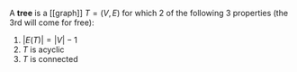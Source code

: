 A **tree** is a [[graph]] $T = (V,E)$ for which 2 of the following 3 properties (the 3rd will come for free):

1. $|E(T)| = |V|-1$
2. $T$ is acyclic
3. $T$ is connected
